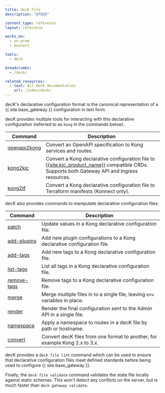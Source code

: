 ```yaml
---
title: decK File
description: "@TODO"

content_type: reference
layout: reference

works_on:
  - on-prem
  - konnect

tools:
  - deck

breadcrumbs:
  - /deck/

related_resources:
  - text: All decK documentation
    url: /index/deck/
---
```


decK's declarative configuration format is the canonical representation of a {{ site.base_gateway }} configuration in text form.

decK provides multiple tools for interacting with this declarative configuration (referred to as `kong` in the commands below).

| Command                                  | Description                                                                                                                                                                     |
| ---------------------------------------- | ------------------------------------------------------------------------------------------------------------------------------------------------------------------------------- |
| [openapi2kong](/deck/file/openapi2kong/) | Convert an OpenAPI specification to Kong services and routes.                                                                                                                   |
| [kong2kic](/deck/file/kong2kic/)         | Convert a Kong declarative configuration file to [{{site.kic_product_name}}](/kubernetes-ingress-controller/) compatible CRDs. Supports both Gateway API and Ingress resources. |
| [kong2tf](/deck/file/kong2tf/)           | Convert a Kong declarative configuration file to Terraform manifests (Konnect only).                                                                                            |

decK also provides commands to manipulate declarative configuration files:

| Command                                         | Description                                                                 |
| ----------------------------------------------- | --------------------------------------------------------------------------- |
| [patch](/deck/file/manipulation/patch/)         | Update values in a Kong declarative configuration file.                     |
| [add-plugins](/deck/file/manipulation/plugins/) | Add new plugin configurations to a Kong declarative configuration file.     |
| [add-tags](/deck/file/manipulation/tags/)       | Add new tags to a Kong declarative configuration file.                      |
| [list-tags](/deck/file/manipulation/tags/)      | List all tags in a Kong declarative configuration file.                     |
| [remove-tags](/deck/file/manipulation/tags/)    | Remove tags to a Kong declarative configuration file.                       |
| [merge](/deck/file/merge/)                      | Merge multiple files in to a single file, leaving `env` variables in place. |
| [render](/deck/file/render/)                    | Render the final configuration sent to the Admin API in a single file.      |
| [namespace](/deck/file/manipulation/namespace/) | Apply a namespace to routes in a decK file by path or hostname.             |
| [convert](/deck/file/convert/)                  | Convert decK files from one format to another, for example Kong 2.x to 3.x. |

decK provides a `deck file lint` command which can be used to ensure that declarative configuration files meet defined standards before being used to configure {{ site.base_gateway }}.

Finally, the `deck file validate` command validates the state file locally against static schemas. This won't detect any conflicts on the server, but is much faster than `deck gateway validate`.

